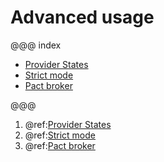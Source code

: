 # Advanced usage

@@@ index

* [Provider States](provider-states.md)
* [Strict mode](strict-mode.md)
* [Pact broker](pact-broker.md)

@@@

1. @ref:[Provider States](provider-states.md)
1. @ref:[Strict mode](strict-mode.md)
1. @ref:[Pact broker](pact-broker.md)
